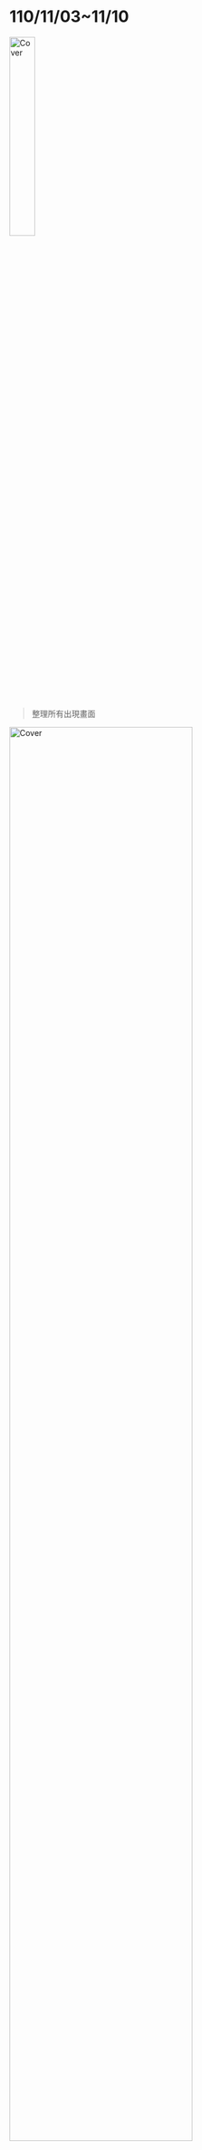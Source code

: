 # 110/11/03~11/10

<img src="https://user-images.githubusercontent.com/62140029/140954690-d0c64cdf-5ad5-45d8-a850-4a7e0df5b8c9.png" alt="Cover" width="30%"/>

>整理所有出現畫面


<img src="https://user-images.githubusercontent.com/62140029/140956312-f4e700d7-7501-4304-ac09-a834c5a86dce.png" alt="Cover" width="80%"/>

>整合所有頁面之counter,buttom及feedback

## 以下為DB table 圖
<img src="https://user-images.githubusercontent.com/62140029/140965417-500746ae-630a-44a1-bbb1-5cc96b480731.png" alt="Cover" width="50%"/>
<img src="https://user-images.githubusercontent.com/62140029/140965621-f52dda15-0f2e-4a20-8762-5fbc897ed6f8.png" alt="Cover" width="50%"/>
